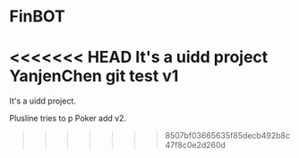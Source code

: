 # FinBOT
<<<<<<< HEAD
It's a uidd project
YanjenChen git test v1
=======
It's a uidd project.

Plusline tries to p
Poker add v2.
>>>>>>> 8507bf03665635f85decb492b8c47f8c0e2d260d
